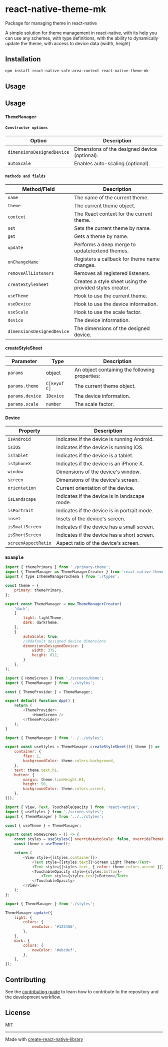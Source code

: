 # react-native-theme-mk

Package for managing theme in react-native

A simple solution for theme management in react-native, with its help you can use any schemes, with type definitions, with the ability to dynamically update the theme, with access to device data (width, height)

## Installation

```sh
npm install react-native-safe-area-context react-native-theme-mk
```

## Usage

## Usage

### `ThemeManager`

#### `Constructor options`

| Option                     | Description                                   |
| -------------------------- | --------------------------------------------- |
| `dimensionsDesignedDevice` | Dimensions of the designed device (optional). |
| `autoScale`                | Enables auto-scaling (optional).              |

#### `Methods and fields`

| Method/Field               | Description                                              |
| -------------------------- | -------------------------------------------------------- |
| `name`                     | The name of the current theme.                           |
| `theme`                    | The current theme object.                                |
| `context`                  | The React context for the current theme.                 |
| `set`                      | Sets the current theme by name.                          |
| `get`                      | Gets a theme by name.                                    |
| `update`                   | Performs a deep merge to update/extend themes.           |
| `onChangeName`             | Registers a callback for theme name changes.             |
| `removeAllListeners`       | Removes all registered listeners.                        |
| `createStyleSheet`         | Creates a style sheet using the provided styles creator. |
| `useTheme`                 | Hook to use the current theme.                           |
| `useDevice`                | Hook to use the device information.                      |
| `useScale`                 | Hook to use the scale factor.                            |
| `device`                   | The device information.                                  |
| `dimensionsDesignedDevice` | The dimensions of the designed device.                   |

#### createStyleSheet

| Parameter       | Type         | Description                                    |
| --------------- | ------------ | ---------------------------------------------- |
| `params`        | object       | An object containing the following properties: |
| `params.theme`  | `C[keyof C]` | The current theme object.                      |
| `params.device` | `IDevice`    | The device information.                        |
| `params.scale`  | `number`     | The scale factor.                              |

#### Device

| Property            | Description                                   |
| ------------------- | --------------------------------------------- |
| `isAndroid`         | Indicates if the device is running Android.   |
| `isIOS`             | Indicates if the device is running iOS.       |
| `isTablet`          | Indicates if the device is a tablet.          |
| `isIphoneX`         | Indicates if the device is an iPhone X.       |
| `window`            | Dimensions of the device's window.            |
| `screen`            | Dimensions of the device's screen.            |
| `orientation`       | Current orientation of the device.            |
| `isLandscape`       | Indicates if the device is in landscape mode. |
| `isPortrait`        | Indicates if the device is in portrait mode.  |
| `inset`             | Insets of the device's screen.                |
| `isSmallScreen`     | Indicates if the device has a small screen.   |
| `isShortScreen`     | Indicates if the device has a short screen.   |
| `screenAspectRatio` | Aspect ratio of the device's screen.          |

### `Example`

```js
import { themePrimary } from './primary-theme';
import { ThemeManager as ThemeManagerCreator } from 'react-native-theme-mk';
import { type IThemeManagerSchema } from './types';

const theme = {
    primary: themePrimary,
};

export const ThemeManager = new ThemeManagerCreator(
    'dark',
    {
        light: lightTheme,
        dark: darkTheme,
    },
    {
        autoScale: true,
        //@default designed device dimensions
        dimensionsDesignedDevice: {
            width: 375,
            height: 812,
        }
    },
);

```

```js
import { HomeScreen } from './screens/Home';
import { ThemeManager } from './styles';

const { ThemeProvider } = ThemeManager;

export default function App() {
    return (
        <ThemeProvider>
            <HomeScreen />
        </ThemeProvider>
    );
}
```

```js
import { ThemeManager } from '../../styles';

export const useStyles = ThemeManager.createStyleSheet(({ theme }) => ({
    container: {
        flex: 1,
        backgroundColor: theme.colors.background,
    },
    text: theme.text.h1,
    button: {
        margin: theme.lineHeight.H1,
        height: 50,
        backgroundColor: theme.colors.accent,
    },
}));
```

```js
import { View, Text, TouchableOpacity } from 'react-native';
import { useStyles } from './screen.styles';
import { ThemeManager } from '../../styles';

const { useTheme } = ThemeManager;

export const HomeScreen = () => {
    const styles = useStyles({ overrideAutoScale: false, overrideThemeName: 'light' });
    const theme = useTheme();

    return (
        <View style={[styles.container]}>
            <Text style={[styles.text]}>Screen Light Theme</Text>
            <Text style={[styles.text, { color: theme.colors.accent }]}>Light/Dark Theme text</Text>
            <TouchableOpacity style={styles.button}>
                <Text style={styles.text}>Button</Text>
            </TouchableOpacity>
        </View>
    );
};
```

```js
import { ThemeManager } from './styles';

ThemeManager.update({
    light: {
        colors: {
            newColor: '#123456',
        },
    },
    dark: {
        colors: {
            newColor: '#abcdef',
        },
    },
});
```

## Contributing

See the [contributing guide](CONTRIBUTING.md) to learn how to contribute to the repository and the development workflow.

## License

MIT

---

Made with [create-react-native-library](https://github.com/callstack/react-native-builder-bob)
